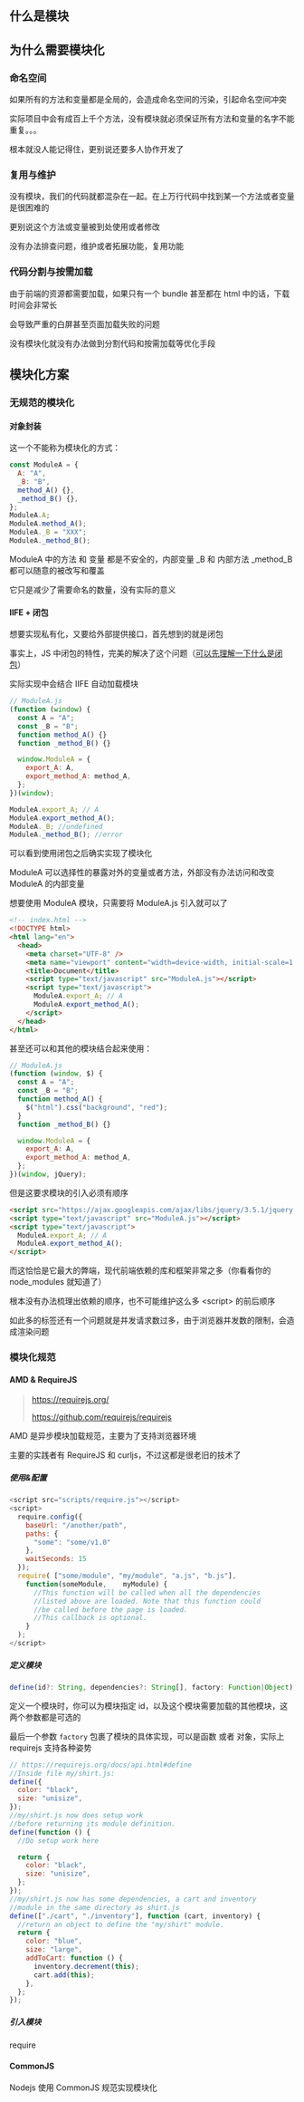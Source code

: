 ## 什么是模块

## 为什么需要模块化

### 命名空间

如果所有的方法和变量都是全局的，会造成命名空间的污染，引起命名空间冲突

实际项目中会有成百上千个方法，没有模块就必须保证所有方法和变量的名字不能重复。。。

根本就没人能记得住，更别说还要多人协作开发了

### 复用与维护

没有模块，我们的代码就都混杂在一起。在上万行代码中找到某一个方法或者变量是很困难的

更别说这个方法或变量被到处使用或者修改

没有办法排查问题，维护或者拓展功能，复用功能

### 代码分割与按需加载

由于前端的资源都需要加载，如果只有一个 bundle 甚至都在 html 中的话，下载时间会非常长

会导致严重的白屏甚至页面加载失败的问题

没有模块化就没有办法做到分割代码和按需加载等优化手段

## 模块化方案

### 无规范的模块化

#### 对象封装

这一个不能称为模块化的方式：

```js
const ModuleA = {
  A: "A",
  _B: "B",
  method_A() {},
  _method_B() {},
};
ModuleA.A;
ModuleA.method_A();
ModuleA._B = "XXX";
ModuleA._method_B();
```

ModuleA 中的方法 和 变量 都是不安全的，内部变量 \_B 和 内部方法 \_method_B 都可以随意的被改写和覆盖

它只是减少了需要命名的数量，没有实际的意义

#### IIFE + 闭包

想要实现私有化，又要给外部提供接口，首先想到的就是闭包

事实上，JS 中闭包的特性，完美的解决了这个问题（<a href="../../灵魂拷问/JS/什么是闭包，闭包的作用是什么.md">可以先理解一下什么是闭包</a>）

实际实现中会结合 IIFE 自动加载模块

```js
// ModuleA.js
(function (window) {
  const A = "A";
  const _B = "B";
  function method_A() {}
  function _method_B() {}

  window.ModuleA = {
    export_A: A,
    export_method_A: method_A,
  };
})(window);

ModuleA.export_A; // A
ModuleA.export_method_A();
ModuleA._B; //undefined
ModuleA._method_B(); //error
```

可以看到使用闭包之后确实实现了模块化

ModuleA 可以选择性的暴露对外的变量或者方法，外部没有办法访问和改变 ModuleA 的内部变量

想要使用 ModuleA 模块，只需要将 ModuleA.js 引入就可以了

```html
<!-- index.html -->
<!DOCTYPE html>
<html lang="en">
  <head>
    <meta charset="UTF-8" />
    <meta name="viewport" content="width=device-width, initial-scale=1.0" />
    <title>Document</title>
    <script type="text/javascript" src="ModuleA.js"></script>
    <script type="text/javascript">
      ModuleA.export_A; // A
      ModuleA.export_method_A();
    </script>
  </head>
</html>
```

甚至还可以和其他的模块结合起来使用：

```js
// ModuleA.js
(function (window, $) {
  const A = "A";
  const _B = "B";
  function method_A() {
    $("html").css("background", "red");
  }
  function _method_B() {}

  window.ModuleA = {
    export_A: A,
    export_method_A: method_A,
  };
})(window, jQuery);
```

但是这要求模块的引入必须有顺序

```html
<script src="https://ajax.googleapis.com/ajax/libs/jquery/3.5.1/jquery.min.js"></script>
<script type="text/javascript" src="ModuleA.js"></script>
<script type="text/javascript">
  ModuleA.export_A; // A
  ModuleA.export_method_A();
</script>
```

而这恰恰是它最大的弊端，现代前端依赖的库和框架非常之多（你看看你的 node_modules 就知道了）

根本没有办法梳理出依赖的顺序，也不可能维护这么多 \<script\> 的前后顺序

如此多的标签还有一个问题就是并发请求数过多，由于浏览器并发数的限制，会造成渲染问题

### 模块化规范

#### AMD & RequireJS

> https://requirejs.org/
>
> https://github.com/requirejs/requirejs

AMD 是异步模块加载规范，主要为了支持浏览器环境

主要的实践者有 RequireJS 和 curljs，不过这都是很老旧的技术了

##### 使用&配置

```js
<script src="scripts/require.js"></script>
<script>
  require.config({
    baseUrl: "/another/path",
    paths: {
      "some": "some/v1.0"
    },
    waitSeconds: 15
  });
  require( ["some/module", "my/module", "a.js", "b.js"],
    function(someModule,    myModule) {
      //This function will be called when all the dependencies
      //listed above are loaded. Note that this function could
      //be called before the page is loaded.
      //This callback is optional.
    }
  );
</script>
```

##### 定义模块

```js
define(id?: String, dependencies?: String[], factory: Function|Object);
```

定义一个模块时，你可以为模块指定 id，以及这个模块需要加载的其他模块，这两个参数都是可选的

最后一个参数 `factory` 包裹了模块的具体实现，可以是函数 或者 对象，实际上 requirejs 支持各种姿势

```js
// https://requirejs.org/docs/api.html#define
//Inside file my/shirt.js:
define({
  color: "black",
  size: "unisize",
});
//my/shirt.js now does setup work
//before returning its module definition.
define(function () {
  //Do setup work here

  return {
    color: "black",
    size: "unisize",
  };
});
//my/shirt.js now has some dependencies, a cart and inventory
//module in the same directory as shirt.js
define(["./cart", "./inventory"], function (cart, inventory) {
  //return an object to define the "my/shirt" module.
  return {
    color: "blue",
    size: "large",
    addToCart: function () {
      inventory.decrement(this);
      cart.add(this);
    },
  };
});
```

##### 引入模块

require

#### CommonJS

Nodejs 使用 CommonJS 规范实现模块化

